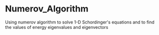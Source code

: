 # Numerov_Algorithm
Using numerov algorithm to solve 1-D Schordinger's equations and to find the values of energy eigenvalues and eigenvectors
